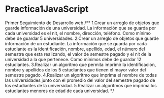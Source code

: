 # Practica1JavaScript
Primer Seguimiento de Desarrollo web
/**
1.Crear un arreglo de objetos que guarde información de una universidad. 
La información que se guarda por cada universidad es el nit, el nombre, dirección, teléfono.
Como  mínimo debe de guardar 5 universidades.
2.Crear un arreglo de objetos que guarde información de un estudiante. 
La información que se guarda por cada estudiante es la identificación, nombre, apellido, edad, el número del semestre que esta realizando, 
el valor de semestre pagado y el nit de la universidad a la que pertenece. Como mínimos debe de guardar 12 estudiantes.
3.Realizar un algoritmo que permita imprimir la identificación, nombre y apellidos de los 5 estudiantes
que tienen el mayor valor del semestre pagado.
4.Realizar un algoritmo que imprima el nombre de todas las universidades junto con el promedio del valor del semestre
pagado de los estudiantes de la universidad.
5.Realizar un algoritmos que imprima los estudiantes menores de edad de cada universidad.
 */

